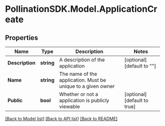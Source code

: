 
# PollinationSDK.Model.ApplicationCreate

## Properties

Name | Type | Description | Notes
------------ | ------------- | ------------- | -------------
**Description** | **string** | A description of the application | [optional] [default to ""]
**Name** | **string** | The name of the application. Must be unique to a given owner | 
**Public** | **bool** | Whether or not a application is publicly viewable | [optional] [default to true]

[[Back to Model list]](../README.md#documentation-for-models)
[[Back to API list]](../README.md#documentation-for-api-endpoints)
[[Back to README]](../README.md)

